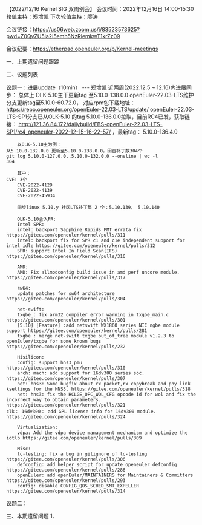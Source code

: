 【2022/12/16 Kernel SIG 双周例会】
会议时间：2022年12月16日 14:00-15:30
轮值主持：郑增凯
下次轮值主持：廖涛

会议链接：https://us06web.zoom.us/j/83523573625?pwd=Z0QvZU5la2I5emh5NzRlemkwT1krZz09
 
会议纪要：https://etherpad.openeuler.org/p/Kernel-meetings

一、上期遗留问题跟踪

二、议题列表

议题一：进展update（10min）  --- 郑增凯
近两周(2022.12.5 ~ 12.16)内进展同步：
    总体上
    OLK-5.10主干更新tag 至5.10.0-138.0.0 
    openEuler-22.03-LTS维护分支更新tag至5.10.0-60.72.0， 对应rpm包下载地址：https://repo.openeuler.org/openEuler-22.03-LTS/update/
        openEuler-22.03-LTS-SP1分支已从OLK-5.10 的tag 5.10.0-136.0.0拉取，目前RC4已发，获取链接： http://121.36.84.172/dailybuild/EBS-openEuler-22.03-LTS-SP1/rc4_openeuler-2022-12-15-16-22-57/ ，最新tag： 5.10.0-136.4.0

        以OLK-5.10主为例：
    从5.10.0-132.0.0 更新至5.10.0-138.0.0，回合补丁数304个
    git log 5.10.0-127.0.0..5.10.0-132.0.0 --oneline | wc -l
    304

        其中：
    CVE: 3个
        CVE-2022-4129
        CVE-2022-4139
        CVE-2022-45934
        
        同步linux 5.10.y 社区LTS补丁集 2 个：5.10.139， 5.10.140
        
        OLK-5.10合入PR: 
        Intel SPR:
        intel: backport Sapphire Rapids PMT errata fix https://gitee.com/openeuler/kernel/pulls/311
        intel: backport fix for SPR c1 and c1e independent support for intel_idle https://gitee.com/openeuler/kernel/pulls/312
        SPR: support Intel In Field Scan(IFS) https://gitee.com/openeuler/kernel/pulls/316
        
        AMD:
        AMD: Fix allmodconfig build issue in amd perf uncore module. https://gitee.com/openeuler/kernel/pulls/317
        
        sw64:
        update patches for sw64 architecture https://gitee.com/openeuler/kernel/pulls/304
        
        net-swift:
        txgbe : fix arm32 compiler error warning in txgbe_main.c https://gitee.com/openeuler/kernel/pulls/301
        [5.10] [Feature] :add netswift WX1860 series NIC ngbe module support https://gitee.com/openeuler/kernel/pulls/281
        txgbe : merge net-swift txgbe out_of_tree module v1.2.3 to openEuler/txgbe for some known bugs https://gitee.com/openeuler/kernel/pulls/232
        
        Hisilicon:
        config: support hns3 pmu https://gitee.com/openeuler/kernel/pulls/310
        arch: mach: add support for 16dv300 series soc. https://gitee.com/openeuler/kernel/pulls/307
        net: hns3: Some bugfix about rx packet,rx copybreak and phy link ksettings for the HNS3. https://gitee.com/openeuler/kernel/pulls/318
        net: hns3: fix the HCLGE_OPC_WOL_CFG opcode id for wol and fix the incorrect way to obtain parameters. https://gitee.com/openeuler/kernel/pulls/321
    clk： 16dv300： add GPL license info for 16dv300 module.  https://gitee.com/openeuler/kernel/pulls/324
        
        Virtualization:
        vdpa: Add the vdpa device management mechanism and optimize the iotlb https://gitee.com/openeuler/kernel/pulls/309
        
        Misc:
        tc-testing: fix a bug in gitignore of tc-testing https://gitee.com/openeuler/kernel/pulls/306
        defconfig: add helper script for update openeuler_defconfig https://gitee.com/openeuler/kernel/pulls/286
        openEuler: add openEuler/MAINTAINERS for Maintainers & Committers https://gitee.com/openeuler/kernel/pulls/293
        config: disable CONFIG_QOS_SCHED_SMT_EXPELLER https://gitee.com/openeuler/kernel/pulls/314


议题二：

三、本期遗留问题
1、